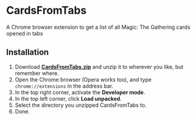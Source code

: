 # CardsFromTabs
A Chrome browser extension to get a list of all Magic: The Gathering cards opened in tabs

## Installation
1. Download [**CardsFromTabs.zip**](https://github.com/toolcreator/CardsFromTabs/releases/) and unzip it to wherever
   you like, but remember where.
2. Open the Chrome browser (Opera works too), and type `chrome://extensions` in the address bar.
3. In the top right corner, activate the **Developer mode**.
4. In the top left corner, click **Load unpacked**.
5. Select the directory you unzipped CardsFromTabs to.
6. Done.